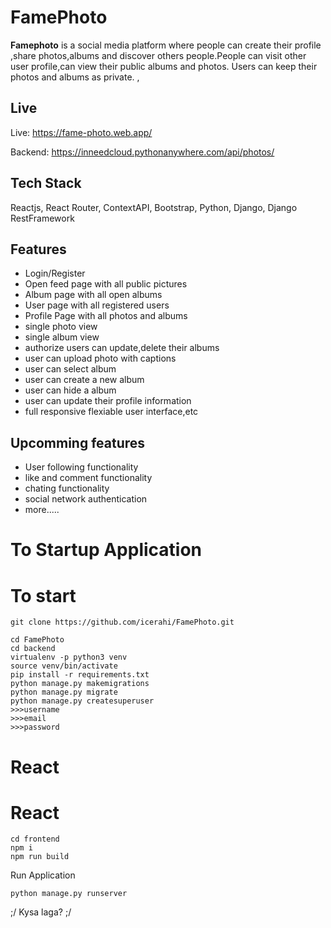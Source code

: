 

# FamePhoto 

**Famephoto** is a social media platform where people can create their profile ,share photos,albums and discover others people.People can visit other user profile,can view their public albums and photos. Users can keep their photos and albums as private.
,
## Live
Live: https://fame-photo.web.app/ 

Backend: https://inneedcloud.pythonanywhere.com/api/photos/

## Tech Stack 
Reactjs, React Router, ContextAPI, Bootstrap, Python, Django, Django RestFramework

## Features 

- Login/Register
- Open feed page with all public pictures
- Album page with all open albums
- User page with all registered users
- Profile Page with all photos and albums
- single photo view
- single album view
- authorize users can update,delete their albums
- user can upload photo with captions
- user can select album
- user can create a new album
- user can hide a album
- user can update their profile information
- full responsive flexiable user interface,etc

## Upcomming features

- User following functionality
- like and comment functionality
- chating functionality
- social network authentication
- more.....


# To Startup Application
# To start
```
git clone https://github.com/icerahi/FamePhoto.git

cd FamePhoto
cd backend
virtualenv -p python3 venv
source venv/bin/activate
pip install -r requirements.txt
python manage.py makemigrations
python manage.py migrate
python manage.py createsuperuser
>>>username
>>>email
>>>password

```

# React


# React
```
cd frontend
npm i
npm run build
```

Run Application
```
python manage.py runserver
```

;/ Kysa laga? ;/
